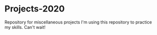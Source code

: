 # Projects-2020
Repository for miscellaneous projects
I'm using this repository to practice my skills. Can't wait!
